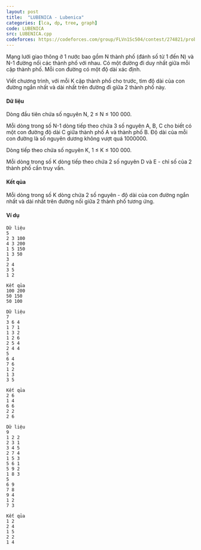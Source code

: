 ```yaml
---
layout: post
title:  "LUBENICA - Lubenica"
categories: [lca, dp, tree, graph]
code: LUBENICA
src: LUBENICA.cpp
codeforces: https://codeforces.com/group/FLVn1Sc504/contest/274821/problem/Y
---
```


Mạng lưới giao thông ở 1 nước bao gồm N thành phố (đánh số từ 1 đến N) và N-1 đường nối các thành phố với nhau. Có một đường đi duy nhất giữa mỗi cặp thành phố. Mỗi con đường có một độ dài xác định.

Viết chương trình, với mỗi K cặp thành phố cho trước, tìm độ dài của con đường ngắn nhất và dài nhất trên đường đi giữa 2 thành phố này.

#### Dữ liệu

Dòng đầu tiên chứa số nguyên N, 2 ≤ N ≤ 100 000.

Mỗi dòng trong số N-1 dòng tiếp theo chứa 3 số nguyên A, B, C cho biết có một con đường độ dài C giữa thành phố A và thành phố B. Độ dài của mỗi con đường là số nguyên dương không vượt quá 1000000.

Dòng tiếp theo chứa số nguyên K, 1 ≤ K ≤ 100 000.

Mỗi dòng trong số K dòng tiếp theo chứa 2 số nguyên D và E - chỉ số của 2 thành phố cần truy vấn.

#### Kết qủa

Mỗi dòng trong số K dòng chứa 2 số nguyên - độ dài của con đường ngắn nhất và dài nhất trên đường nối giữa 2 thành phố tương ứng.

#### Ví dụ

```
Dữ liệu
5
2 3 100
4 3 200
1 5 150
1 3 50
3
2 4
3 5
1 2

Kết qủa
100 200
50 150
50 100

Dữ liệu
7
3 6 4
1 7 1
1 3 2
1 2 6
2 5 4
2 4 4
5
6 4
7 6
1 2
1 3
3 5

Kết qủa
2 6
1 4
6 6
2 2
2 6

Dữ liệu
9
1 2 2
2 3 1
3 4 5
2 7 4
1 5 3
5 6 1
5 9 2
1 8 3
5
6 9
7 8
9 4
1 2
7 3

Kết qủa
1 2
2 4
1 5
2 2
1 4
```

<!--more-->

